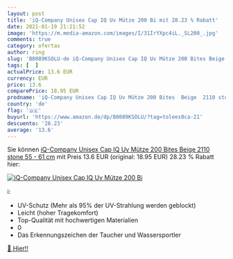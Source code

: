 ```yaml
---
layout: post
title: 'iQ-Company Unisex Cap IQ Uv Mütze 200 Bi mit 28.23 % Rabatt'
date: 2021-01-19 21:21:52
image: 'https://m.media-amazon.com/images/I/31IrYXpc4iL._SL200_.jpg'
comments: true
category: ofertas
author: ring
slug: 'B0089KSOLU-de iQ-Company Unisex Cap IQ Uv Mütze 200 Bites Beige 2110...'
tags: [  ]
actualPrice: 13.6 EUR
currency: EUR
price: 13.6
comparePrice: 18.95 EUR
prodname: 'iQ-Company Unisex Cap IQ Uv Mütze 200 Bites  Beige  2110 stone   55 - 61 cm'
country: 'de'
flag: '🇩🇪'
buyurl: 'https://www.amazon.de/dp/B0089KSOLU/?tag=tolees0ca-21'
descuento: '28.23'
average: '13.6'
---
```


Sie können [iQ-Company Unisex Cap IQ Uv Mütze 200 Bites  Beige  2110 stone   55 - 61 cm](https://www.amazon.de/dp/B0089KSOLU/?tag=tolees0ca-21) mit Preis 13.6 EUR (original: 18.95 EUR) 28.23 % Rabatt hier:

[![iQ-Company Unisex Cap IQ Uv Mütze 200 Bi](https://m.media-amazon.com/images/I/31IrYXpc4iL._SL200_.jpg)](https://www.amazon.de/dp/B0089KSOLU/?tag=tolees0ca-21)

ℹ️:

- UV-Schutz (Mehr als 95% der UV-Strahlung werden geblockt)
- Leicht (hoher Tragekomfort)
- Top-Qualität mit hochwertigen Materialien
- 0
- Das Erkennungszeichen der Taucher und Wassersportler

[🛒 Hier!!](https://www.amazon.de/dp/B0089KSOLU/?tag=tolees0ca-21)

